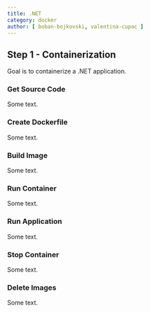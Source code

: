 ```yaml
---
title: .NET
category: docker
author: [ boban-bojkovski, valentina-cupac ]
---
```


## Step 1 - Containerization

Goal is to containerize a .NET application.

### Get Source Code

Some text.
  
### Create Dockerfile

Some text.  

### Build Image
  
Some text.
  
### Run Container
  
Some text.

### Run Application
  
Some text.

### Stop Container
  
Some text.

### Delete Images

Some text.